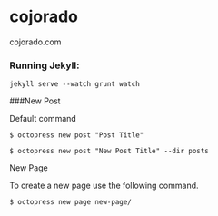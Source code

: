cojorado
========

cojorado.com

### Running Jekyll:
```jekyll serve --watch grunt watch```

###New Post

Default command

```$ octopress new post "Post Title"```

```$ octopress new post "New Post Title" --dir posts```

New Page

To create a new page use the following command.

```$ octopress new page new-page/```
